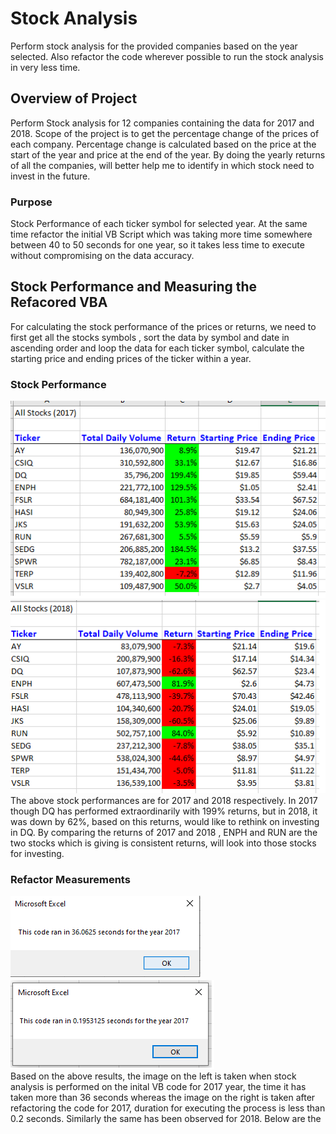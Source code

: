 # Stock Analysis

Perform stock analysis for the provided companies based on the year selected. Also refactor the code wherever possible to run the stock analysis in very less time.

## Overview of Project
Perform Stock analysis for 12 companies containing the data for 2017 and 2018. Scope of the project is to get the percentage change of the prices of each company. Percentage change is calculated based on the price at the start of the year and price at the end of the year. By doing the yearly returns of all the companies, will better help me to identify in which stock need to invest in the future.

### Purpose
Stock Performance of each ticker symbol for selected year. At the same time refactor the initial VB Script which was taking more time somewhere between 40 to 50 seconds for one year, so it takes less time to execute without compromising on the data accuracy.


## Stock Performance and Measuring the Refacored VBA
For calculating the stock performance of the prices or returns, we need to first get all the stocks symbols , sort the data by symbol and date in ascending order and loop the data for each ticker symbol, calculate the starting price and ending prices of the ticker within a year.

### Stock Performance
![2017_StockPerformance](/resources/2017_StockPerformance.png) ![2018_StockPerformance](/resources/2018_StockPerformance.png)<br/>
The above stock performances are for 2017 and 2018 respectively. In 2017 though DQ has performed extraordinarily with 199% returns, but in 2018, it was down by 62%, based on this returns, would like to rethink on investing in DQ. By comparing the returns of 2017 and 2018 , ENPH and RUN are the two stocks which is giving is consistent returns, will look into those stocks for investing.

### Refactor Measurements
![2017_BeforeRefactoring](/resources/2017_BeforeRefactoring.png)  ![VBA_Challenge_2017](/resources/VBA_Challenge_2017.png) </br>
Based on the above results, the image on the left is taken when stock analysis is performed on the inital VB code for 2017 year, the time it has taken more than 36 seconds whereas the image on the right is taken after refactoring the code for 2017, duration for executing the process is less than 0.2 seconds.
Similarly the same has been observed for 2018. Below are the 




